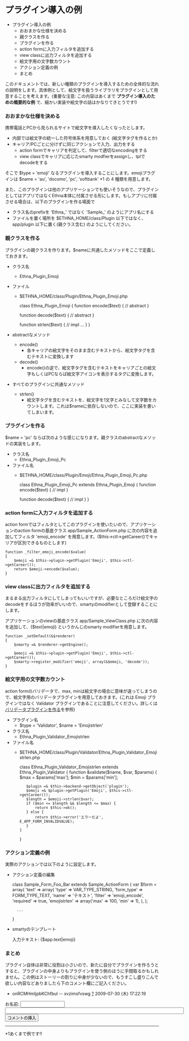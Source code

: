 # プラグイン導入の例
- プラグイン導入の例 
  - おおまかな仕様を決める 
  - 親クラスを作る 
  - プラグインを作る 
  - action formに入力フィルタを追加する 
  - view classに出力フィルタを追加する 
  - 絵文字用の文字数カウント 
  - アクション定義の例 
  - まとめ 

このドキュメントでは、新しい種類のプラグインを導入するための全体的な流れの説明をします。具体例として、絵文字を扱うライブラリをプラグインとして用意することを考えます。(重要な注意: この内容はあくまで **プラグイン導入のための概要的な例** で、細かい実装や絵文字の話はかなりてきとうです!)

### おおまかな仕様を決める

携帯電話とPCから見られるサイトで絵文字を導入したくなったとします。

- 内部では絵文字の統一した符号体系を用意しておく (絵文字タグを作るとか)
- キャリア/PCごとに分けずに同じアクションで入力、出力をする
  - action formでキャリアを判定して、filterで適切なencodingをする
  - view classでキャリアに応じたsmarty modfierをassignし、tplでdecodeをする

そこで $type = 'emoji' なるプラグインを導入することにします。emojiプラグインは $name = 'au', 'docomo', 'pc', 'softbank' \*1 の 4 種類を用意します。

また、このプラグインは他のアプリケーションでも使いそうなので、プラグインとしてはアプリではなくEthna本体に付属させる形にします。もしアプリに付属させる場合は、以下のプラグインを作る場面で

- クラス名のprefixを 'Ethna_' ではなく 'Sample_' のようにアプリ名にする
- ファイルを置く場所を $ETHNA_HOME/class/Plugin 以下ではなく、 app/plugin 以下に置く(親クラス含む) のようにしてください。

### 親クラスを作る

プラグインの親クラスを作ります。$nameに共通したメソッドをここで定義しておきます。

- クラス名
  - Ethna_Plugin_Emoji
- ファイル
  - $ETHNA_HOME/class/Plugin/Ethna_Plugin_Emoji.php

    class Ethna_Plugin_Emoji
    {
       function encode($text)
       {
           // abstract
       }
    
       function decode($text)
       {
           // abstract
       }
    
       function strlen($text)
       {
           // impl
           ...
       }
    }

- abstractなメソッド
  - encode()
    - 各キャリアの絵文字をそのまま含むテキストから、絵文字タグを含むテキストに変換します
  - decode()
    - encode()の逆で、絵文字タグを含むテキストをキャリアごとの絵文字もしくはPCならば絵文字アイコンを表示する<img>タグに変換します。

- すべてのプラグインに共通なメソッド
  - strlen()
    - 絵文字タグを含むテキストを、絵文字を1文字とみなして文字数をカウントします。これは$nameに依存しないので、ここに実装を書いてしまいます。

### プラグインを作る

$name = 'pc' ならば次のような感じになります。親クラスのabstractなメソッドの実装をします。

- クラス名
  - Ethna_Plugin_Emoji_Pc
- ファイル名
  - $ETHNA_HOME/class/Plugin/Emoji/Ethna_Plugin_Emoji_Pc.php

    class Ethna_Plugin_Emoji_Pc extends Ethna_Plugin_Emoji
    {
       function encode($text)
       {
           // impl
       }
    
       function decode($text)
       {
           // impl
       }
    }

### action formに入力フィルタを追加する

action formではフィルタとしてこのプラグインを使いたいので、アプリケーションのaction formの基底クラス app/Sample_ActionForm.php に次の内容を追加してフィルタ 'emoji_encode' を用意します。($this->ctl->getCareer()でキャリアが区別できるものとします)

    function _filter_emoji_encode($value)
    {
        $emoji =& $this->plugin->getPlugin('Emoji', $this->ctl->getCareer());
        return $emoji->encode($value);
    }

### view classに出力フィルタを追加する

まるまる出力フィルタにしてしまってもいいですが、必要なところだけ絵文字のdecodeをするほうが効率がいいので、smartyのmodifierとして登録することにします。

アプリケーションのviewの基底クラス app/Sample_ViewClass.php に次の内容を追加して、{$text|emoji} というかんじのsmarty modifierを用意します。

    function _setDefault(&$renderer)
    {
        $smarty =& $renderer->getEngine();
    
        $emoji =& $this->plugin->getPlugin('Emoji', $this->ctl->getCareer());
        $smarty->register_modifier('emoji', array(&$emoji, 'decode'));
    }

### 絵文字用の文字数カウント

action formのバリデータで、max, minは絵文字の場合に意味が違ってしまうので、絵文字用のバリデータプラグインを用意しておきます。(これは Emoji プラグインではなく Validator プラグインであることに注意してください。詳しくは [バリデータプラグインを作る](dev_guide-form-validate_with_plugin.md#eebb5029)を参照)

- プラグイン名
  - $type = 'Validator', $name = 'Emojistrlen'
- クラス名
  - Ethna_Plugin_Validator_Emojistrlen
- ファイル名
  - $ETHNA_HOME/class/Plugin/Validator/Ethna_Plugin_Validator_Emojistrlen.php

    class Ethna_Plugin_Validator_Emojistrlen extends Ethna_Plugin_Validator
    {
       function &validate($name, $var, $params)
       {
           $max = $params['max'];
           $min = $params['min'];
    
           $plugin =& $this->backend->getObject('plugin');
           $emoji =& $plugin->getPlugin('Emoji', $this->ctl->getCareer());
           $length = $emoji->strlen($var);
           if ($min <= $length && $length <= $max) {
               return $this->ok();
           } else {
               return $this->error('エラーだよ', E_APP_FORM_INVALIDVALUE);
           }
        }
    }

### アクション定義の例

実際のアクションでは以下のように設定します。

- アクション定義の編集

    class Sample_Form_Foo_Bar extends Sample_ActionForm
    {
        var $form = array(
            'text' => array(
                'type' => VAR_TYPE_STRING,
                'form_type' => FORM_TYPE_TEXT,
                'name' => 'テキスト',
                'filter' => 'emoji_encode',
                'required' => true,
                'emojistrlen' => array('max' => 100, 'min' => 1),
            ),
        );
    
        ...
    }

- smartyのテンプレート

    入力テキスト: {$app.text|emoji}

### まとめ

プラグイン自体は非常に役割は小さいので、新たに自分でプラグインを作ろうとすると、プラグインの中身よりもプラグインを使う側のほうに手間取るかもしれません。この例はストーリーの割りに中身が少ないので、もうすこし盛りこんで欲しい内容などありましたら下のコメント欄にご記入ください。

- onRCMHmIjpbKChfbul -- xvzimsfvswg [?](cmd=edit&page=xvzimsfvswg&refer=dev_guide-plugin-example.md) 2009-07-30 (木) 17:22:19
  
<form action="http://ethna.jp/index.php" method="post"> 
<div><input type="hidden" name="encode_hint" value="ぷ"></div>
 <div>
  <input type="hidden" name="plugin" value="comment">
  <input type="hidden" name="refer" value="ethna-document-dev_guide-plugin-example">
  <input type="hidden" name="comment_no" value="0">
  <input type="hidden" name="nodate" value="0">
  <input type="hidden" name="above" value="1">
  <input type="hidden" name="digest" value="c789e4c7138ee171cfba4c619edc8ed9">
  <label for="_p_comment_name_0">お名前: </label><input type="text" name="name" id="_p_comment_name_0" size="15">

  <input type="text" name="msg" id="_p_comment_comment_0" size="70">
  <input type="submit" name="comment" value="コメントの挿入">
 </div>
</form>

* * *
\*1あくまで例です!!  

